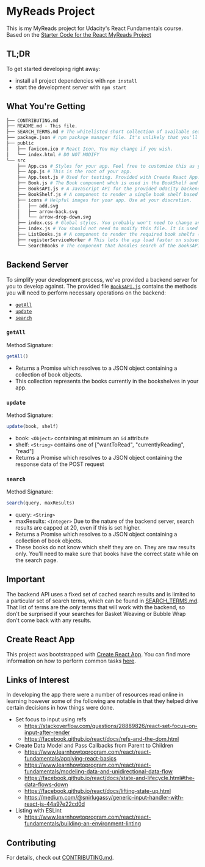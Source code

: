# MyReads Project

This is my MyReads project for Udacity's React Fundamentals course. Based on the [Starter Code for the React MyReads Project](https://github.com/udacity/reactnd-project-myreads-starter)

## TL;DR

To get started developing right away:

* install all project dependencies with `npm install`
* start the development server with `npm start`

## What You're Getting
```bash
├── CONTRIBUTING.md
├── README.md - This file.
├── SEARCH_TERMS.md # The whitelisted short collection of available search terms for you to use with your app.
├── package.json # npm package manager file. It's unlikely that you'll need to modify this.
├── public
│   ├── favicon.ico # React Icon, You may change if you wish.
│   └── index.html # DO NOT MODIFY
└── src
    ├── App.css # Styles for your app. Feel free to customize this as you desire.
    ├── App.js # This is the root of your app.
    ├── App.test.js # Used for testing. Provided with Create React App. Testing is encouraged, but not required.
    ├── Book.js # The Book component whch is used in the BookShelf and SearchBooks components
    ├── BooksAPI.js # A JavaScript API for the provided Udacity backend. Instructions for the methods are below.
    ├── BookShelf.js # A component to render a single book shelf based on it's props
    ├── icons # Helpful images for your app. Use at your discretion.
    │   ├── add.svg
    │   ├── arrow-back.svg
    │   └── arrow-drop-down.svg
    ├── index.css # Global styles. You probably won't need to change anything here.
    ├── index.js # You should not need to modify this file. It is used for DOM rendering only.
    ├── ListBooks.js # A component to render the required book shelfs (read, wantToRead, currentlyReading)
    ├── registerServiceWorker # This lets the app load faster on subsequent visits in production
    └── SearchBooks # The component that handles search of the BooksAPI and makes use of Book component
```

## Backend Server

To simplify your development process, we've provided a backend server for you to develop against. The provided file [`BooksAPI.js`](src/BooksAPI.js) contains the methods you will need to perform necessary operations on the backend:

* [`getAll`](#getall)
* [`update`](#update)
* [`search`](#search)

### `getAll`

Method Signature:

```js
getAll()
```

* Returns a Promise which resolves to a JSON object containing a collection of book objects.
* This collection represents the books currently in the bookshelves in your app.

### `update`

Method Signature:

```js
update(book, shelf)
```

* book: `<Object>` containing at minimum an `id` attribute
* shelf: `<String>` contains one of ["wantToRead", "currentlyReading", "read"]  
* Returns a Promise which resolves to a JSON object containing the response data of the POST request

### `search`

Method Signature:

```js
search(query, maxResults)
```

* query: `<String>`
* maxResults: `<Integer>` Due to the nature of the backend server, search results are capped at 20, even if this is set higher.
* Returns a Promise which resolves to a JSON object containing a collection of book objects.
* These books do not know which shelf they are on. They are raw results only. You'll need to make sure that books have the correct state while on the search page.

## Important
The backend API uses a fixed set of cached search results and is limited to a particular set of search terms, which can be found in [SEARCH_TERMS.md](SEARCH_TERMS.md). That list of terms are the _only_ terms that will work with the backend, so don't be surprised if your searches for Basket Weaving or Bubble Wrap don't come back with any results.

## Create React App

This project was bootstrapped with [Create React App](https://github.com/facebookincubator/create-react-app). You can find more information on how to perform common tasks [here](https://github.com/facebookincubator/create-react-app/blob/master/packages/react-scripts/template/README.md).

## Links of Interest

In developing the app there were a number of resources read online in learning however some of the following are notable in that they helped drive certain decisions in how things were done.

* Set focus to input using refs
    * https://stackoverflow.com/questions/28889826/react-set-focus-on-input-after-render
    * https://facebook.github.io/react/docs/refs-and-the-dom.html
* Create Data Model and Pass Callbacks from Parent to Children
    * https://www.learnhowtoprogram.com/react/react-fundamentals/applying-react-basics
    * https://www.learnhowtoprogram.com/react/react-fundamentals/modeling-data-and-unidirectional-data-flow
    * https://facebook.github.io/react/docs/state-and-lifecycle.html#the-data-flows-down
    * https://facebook.github.io/react/docs/lifting-state-up.html
    * https://medium.com/@snirlugassy/generic-input-handler-with-react-js-44a97e22cd0d
* Listing with ESLint
    * https://www.learnhowtoprogram.com/react/react-fundamentals/building-an-environment-linting

## Contributing

For details, check out [CONTRIBUTING.md](CONTRIBUTING.md).
